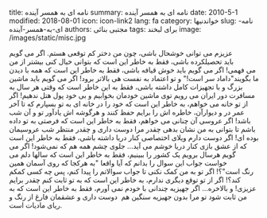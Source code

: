 title: نامه ای به همسر آینده
summary: نامه ای به همسر آینده
date: 2010-5-1
modified: 2018-08-01
icon:  icon-link2
lang: fa
category: خواندنیها
slug: نامه-ای-به-همسر-آینده
authors: مجتبی بنائی
tags: برای لبخند
image: /images/static/misc.jpg

عزیزم     می توانی خوشحال   باشی، چون من دختر کم توقعی هستم.  اگر می گویم باید تحصیلکرده باشی، فقط به خاطر این است که بتوانی خیال   کنی بیشتر از من می فهمی!  اگر می گویم باید خوش قیافه باشی، فقط به خاطر   این است که همه با دیدن ما بگویند"داماد سر است!" و تو اعتماد   به نفست هی بالاتر برود!  اگر می گویم باید ماشین بزرگ و با تجهیزات کامل داشته   باشی، فقط به این خاطر است که وقتی هر سال به مسافرت دور ایران می رویم توی   ماشین خودمان بخوابیم و بی خود پول هتل ندهیم!  اگر از تو خانه   می خواهم، به خاطر این است که خود را در خانه ای به تو بسپارم که تا آخر عمر در و دیوارآن، خاطره اش را برایم   حفظ کنند و هرگوشه اش یادآور تو و آن شب باشد!  اگر عروسی آن چنانی   می خواهم، فقط به خاطر این است که فرصتی به تو داده باشم تا بتوانی به من   نشان بدهی چقدر مرا دوست داری و چقدر منتظر شب عروسیمان بوده ای!  اگر دوست   دارم ویلای اختصاصی کنار دریا داشته باشی، فقط به خاطر این است که   از عشق بازی کنار دریا خوشم می آید... جلوی چشم همه هم که نمی‌شود!  اگر   می گویم هرسال برویم یک کشور را ببینیم، فقط به خاطر این است که   سالها دلم می خواست جواب این سوال را بدانم که آیا  واقعا "به هرکجا   که روی آسمان همین رنگ است"؟!  اگر تو به من کمک نکنی تا جواب سوالاتم را   پیدا کنم، پس چه کسی کمکم کند؟!  اگر از تو توقع دیگری ندارم، به خاطر این   است که به تو ثابت کنم چقدر برایم عزیزی!  و بالاخره... اگر جهیزیه چندانی   با خودم نمی آورم، فقط به خاطر این است که به من ثابت شود تو مرا بدون   جهیزیه سنگین هم  دوست داری و عشقمان فارغ از رنگ و ریای مادیات است.